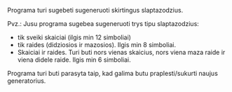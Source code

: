 Programa turi sugebeti sugeneruoti skirtingus slaptazodzius.


Pvz.:
Jusu programa sugebea sugeneruoti trys tipu slaptazodzius:
* tik sveiki skaiciai (ilgis min 12 simboliai)
* tik raides (didziosios ir mazosios). Ilgis min 8 simboliai.
* Skaiciai ir raides. Turi buti nors vienas skaicius, nors viena maza raide ir viena didele raide. Ilgis min 6 simboliai.

Programa turi buti parasyta taip, kad galima butu praplesti/sukurti naujus generatorius.

